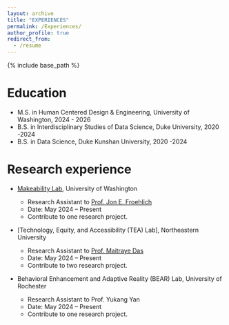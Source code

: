 ```yaml
---
layout: archive
title: "EXPERIENCES"
permalink: /Experiences/
author_profile: true
redirect_from:
  - /resume
---
```


{% include base_path %}

Education
======
* M.S. in Human Centered Design & Engineering, University of Washington, 2024 - 2026
* B.S. in Interdisciplinary Studies of Data Science, Duke University, 2020 -2024
* B.S. in Data Science, Duke Kunshan University, 2020 -2024

Research experience
======
* [Makeability Lab](https://makeabilitylab.cs.washington.edu/), University of Washington
  * Research Assistant to [Prof. Jon E. Froehlich](https://jonfroehlich.github.io/) 
  * Date: May 2024 – Present
  * Contribute to one research project.

* [Technology, Equity, and Accessibility (TEA) Lab], Northeastern University
  * Research Assistant to [Prof. Maitraye Das](https://tealab.sites.northeastern.edu/)
  * Date: May 2024 – Present
  * Contribute to two research project.

* Behavioral Enhancement and Adaptive Reality (BEAR) Lab, University of Rochester
  * Research Assistant to Prof. Yukang Yan    
  * Date: May 2024 – Present
  * Contribute to one research project.
  
